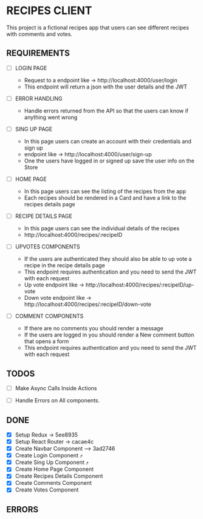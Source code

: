 # RECIPES CLIENT

This project is a fictional recipes app that users can see different recipes 
with comments and votes.

## REQUIREMENTS

- [ ] LOGIN PAGE 
    - Request to a endpoint like -> http://localhost:4000/user/login
    - This endpoint will return a json with the user details and the JWT

- [ ] ERROR HANDLING
    - Handle errors returned from the API so that the users can know if anything
      went wrong

- [ ] SING UP PAGE
    - In this page users can create an account with their credentials and sign up
    - endpoint like -> http://localhost:4000/user/sign-up
    - One the users have logged in or signed up save the user info on the Store

- [ ] HOME PAGE
    - In this page users can see the listing of the recipes from the app
    - Each recipes should be rendered in a Card and have a link to the recipes 
      details page

- [ ] RECIPE DETAILS PAGE
    - In this page users can see the individual details of the recipes
    - http://localhost:4000/recipes/:recipeID 

- [ ] UPVOTES COMPONENTS
    - If the users are authenticated they should also be able to up vote a recipe 
      in the recipe details page
    - This endpoint requires authentication and you need to send the JWT with 
      each request
    - Up vote endpoint like -> http://localhost:4000/recipes/:recipeID/up-vote
    - Down vote endpoint like -> http://localhost:4000/recipes/:recipeID/down-vote

- [ ] COMMENT COMPONENTS
    - If there are no comments you should render a message
    - If the users are logged in you should render a New comment button that 
      opens a form
    - This endpoint requires authentication and you need to send the JWT with 
      each request

## TODOS

- [ ] Make Async Calls Inside Actions
- [ ] Handle Errors on All components.


## DONE 

- [x] Setup Redux -> 5ee8935
- [x] Setup React Router -> cacae4c 
- [x] Create Navbar Component --> 3ad2746
- [x] Create Login Component ⤴
- [x] Create Sing Up Component ⤴
- [x] Create Home Page Component
- [x] Create Recipes Details Component
- [x] Create Comments Component
- [x] Create Votes Component

## ERRORS


